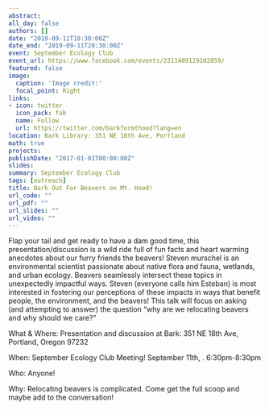 ```yaml
---
abstract: 
all_day: false
authors: []
date: "2019-09-11T18:30:00Z"
date_end: "2019-09-11T20:30:00Z"
event: September Ecology Club
event_url: https://www.facebook.com/events/2311489129102859/
featured: false
image:
  caption: 'Image credit:'
  focal_point: Right
links:
- icon: twitter
  icon_pack: fab
  name: Follow
  url: https://twitter.com/barkformthood?lang=en
location: Bark Library: 351 NE 18th Ave, Portland
math: true
projects:
publishDate: "2017-01-01T00:00:00Z"
slides: 
summary: September Ecology Club
tags: [outreach]
title: Bark Out For Beavers on Mt. Hood!
url_code: ""
url_pdf: ""
url_slides: ""
url_video: ""
---
```



Flap your tail and get ready to have a dam good time, this presentation/discussion is a wild ride full of fun facts and heart warming anecdotes about our furry friends the beavers! Steven murschel is an environmental scientist passionate about native flora and fauna, wetlands, and urban ecology. Beavers seamlessly intersect these topics in unexpectedly impactful ways. Steven (everyone calls him Esteban) is most interested in fostering our perceptions of these impacts in ways that benefit people, the environment, and the beavers! This talk will focus on asking (and attempting to answer) the question “why are we relocating beavers and why should we care?”

What & Where: Presentation and discussion at Bark: 351 NE 18th Ave, Portland, Oregon 97232

When: September Ecology Club Meeting! September 11th, . 6:30pm-8:30pm

Who: Anyone!

Why: Relocating beavers is complicated. Come get the full scoop and maybe add to the conversation!